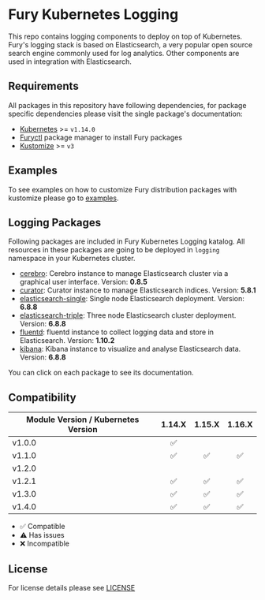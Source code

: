 # Fury Kubernetes Logging

This repo contains logging components to deploy on top of Kubernetes. Fury's
logging stack is based on Elasticsearch, a very popular open source search
engine commonly used for log analytics. Other components are used in integration
with Elasticsearch.

## Requirements

All packages in this repository have following dependencies, for package
specific dependencies please visit the single package's documentation:

- [Kubernetes](https://kubernetes.io) >= `v1.14.0`
- [Furyctl](https://github.com/sighup-io/furyctl) package manager to install Fury packages
- [Kustomize](https://github.com/kubernetes-sigs/kustomize) >= `v3`


## Examples

To see examples on how to customize Fury distribution packages with kustomize
please go to [examples](examples).


## Logging Packages

Following packages are included in Fury Kubernetes Logging katalog. All
resources in these packages are going to be deployed in `logging` namespace in
your Kubernetes cluster.

- [cerebro](katalog/cerebro): Cerebro instance to manage Elasticsearch cluster via a
  graphical user interface. Version: **0.8.5**
- [curator](katalog/curator): Curator instance to manage Elasticsearch indices. Version: **5.8.1**
- [elasticsearch-single](katalog/elasticsearch-single): Single node Elasticsearch
  deployment. Version: **6.8.8**
- [elasticsearch-triple](katalog/elasticsearch-triple): Three node Elasticsearch cluster
  deployment. Version: **6.8.8**
- [fluentd](katalog/fluentd): fluentd instance to collect logging data and store in
  Elasticsearch. Version: **1.10.2**
- [kibana](katalog/kibana): Kibana instance to visualize and analyse Elasticsearch data. Version: **6.8.8**

You can click on each package to see its documentation.


## Compatibility

| Module Version / Kubernetes Version | 1.14.X             | 1.15.X             | 1.16.X             |
|-------------------------------------|:------------------:|:------------------:|:------------------:|
| v1.0.0                              | :white_check_mark: |                    |                    |
| v1.1.0                              | :white_check_mark: | :white_check_mark: | :white_check_mark: |
| v1.2.0                              |                    |                    |                    |
| v1.2.1                              | :white_check_mark: | :white_check_mark: | :white_check_mark: |
| v1.3.0                              | :white_check_mark: | :white_check_mark: | :white_check_mark: |
| v1.4.0                              | :white_check_mark: | :white_check_mark: | :white_check_mark: |

- :white_check_mark: Compatible
- :warning: Has issues
- :x: Incompatible


## License

For license details please see [LICENSE](LICENSE)
